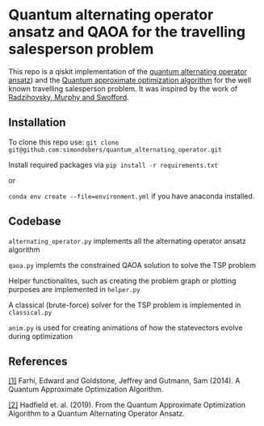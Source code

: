 # Quantum alternating operator ansatz and QAOA for the travelling salesperson problem


This repo is a qiskit implementation of the [quantum alternating operator ansatz](https://arxiv.org/abs/1709.03489)) and the [Quantum approximate optimization algorithm](https://arxiv.org/abs/1411.4028) for the well known travelling salesperson problem. It was inspired by the work of [Radzihovsky, Murphy and Swofford](https://github.com/murphyjm/cs269q_radzihovsky_murphy_swofford).


## Installation
To clone this repo use:
`git clone git@github.com:simondobers/quantum_alternating_operator.git`

Install required packages via
`pip install -r requirements.txt`

or

`conda env create --file=environment.yml`
if you have anaconda installed.

## Codebase
`alternating_operator.py` implements all the alternating operator ansatz algorithm

`qaoa.py` implemts the constrained QAOA solution to solve the TSP problem 

Helper functionalites, such as creating the problem graph or plotting purposes are implemented in `helper.py`

A classical (brute-force) solver for the TSP problem is implemented in `classical.py`

`anim.py` is used for creating animations of how the statevectors evolve during optimization 

## References
[[1]](https://doi.org/10.48550/arxiv.1411.4028) 
Farhi, Edward and Goldstone, Jeffrey and Gutmann, Sam (2014). 
A Quantum Approximate Optimization Algorithm. 


[[2]](https://doi.org/10.48550/arxiv.1411.4028) 
Hadfield et. al. (2019). 
From the Quantum Approximate Optimization Algorithm to a Quantum Alternating Operator Ansatz. 